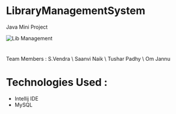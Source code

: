# LibraryManagementSystem #
Java Mini Project 

![Lib Management](https://user-images.githubusercontent.com/86104620/144172160-1a14acb8-2c0e-4120-b4f1-e58b982c1792.png)
#
Team Members : 
 S.Vendra \ Saanvi Naik \ Tushar Padhy \ Om Jannu 
#

# Technologies Used :
* Intellij IDE
* MySQL


